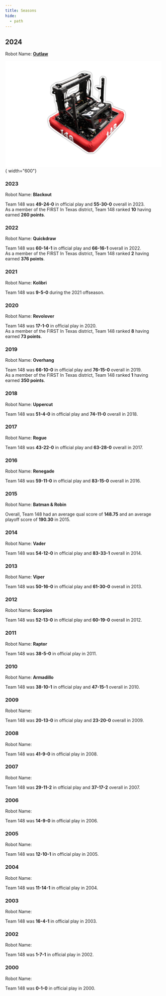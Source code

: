 ```yaml
---
title: Seasons
hide:
  - path
---
```

## 2024
Robot Name: [**Outlaw**](https://www.youtube.com/watch?v=npZ0VlJPNRU)

![Outlaw](./2024/OutlawOutline.png){ width="600"}


### 2023
Robot Name: **Blackout**

Team 148 was **49-24-0** in official play and **55-30-0** overall in 2023.<br>
As a member of the FIRST In Texas district, Team 148 ranked **10** having earned **260 points**.


### 2022
Robot Name: **Quickdraw**

Team 148 was **60-14-1** in official play and **66-16-1** overall in 2022. <br>
As a member of the FIRST In Texas district, Team 148 ranked **2** having earned **376 points**.


### 2021
Robot Name: **Kolibri**

Team 148 was **9-5-0** during the 2021 offseason.


### 2020
Robot Name: **Revolover**

Team 148 was **17-1-0** in official play in 2020.<br>
As a member of the FIRST In Texas district, Team 148 ranked **8** having earned **73 points**.


### 2019
Robot Name: **Overhang**

Team 148 was **66-10-0** in official play and **76-15-0** overall in 2019.<br>
As a member of the FIRST In Texas district, Team 148 ranked **1** having earned **350 points**.


### 2018
Robot Name: **Uppercut**

Team 148 was **51-4-0** in official play and **74-11-0** overall in 2018.


### 2017
Robot Name: **Rogue**

Team 148 was **43-22-0** in official play and **63-28-0** overall in 2017.


### 2016
Robot Name: **Renegade**

Team 148 was **59-11-0** in official play and **83-15-0** overall in 2016.


### 2015
Robot Name: **Batman & Robin**

Overall, Team 148 had an average qual score of **148.75** and an average playoff score of **190.30** in 2015.


### 2014
Robot Name: **Vader**

Team 148 was **54-12-0** in official play and **83-33-1** overall in 2014.


### 2013
Robot Name: **Viper**

Team 148 was **50-16-0** in official play and **61-30-0** overall in 2013.


### 2012
Robot Name: **Scorpion**

Team 148 was **52-13-0** in official play and **60-19-0** overall in 2012.


### 2011
Robot Name: **Raptor**

Team 148 was **38-5-0** in official play in 2011.


### 2010
Robot Name: **Armadillo**

Team 148 was **38-10-1** in official play and **47-15-1** overall in 2010.


### 2009
Robot Name: 

Team 148 was **20-13-0** in official play and **23-20-0** overall in 2009.


### 2008
Robot Name: 

Team 148 was **41-9-0** in official play in 2008.


### 2007
Robot Name: 

Team 148 was **29-11-2** in official play and **37-17-2** overall in 2007.


### 2006
Robot Name: 

Team 148 was **14-9-0** in official play in 2006.


### 2005
Robot Name: 

Team 148 was **12-10-1** in official play in 2005.


### 2004
Robot Name: 

Team 148 was **11-14-1** in official play in 2004.


### 2003
Robot Name: 

Team 148 was **16-4-1** in official play in 2003.


### 2002
Robot Name: 

Team 148 was **1-7-1** in official play in 2002.


### 2000
Robot Name: 

Team 148 was **0-1-0** in official play in 2000.